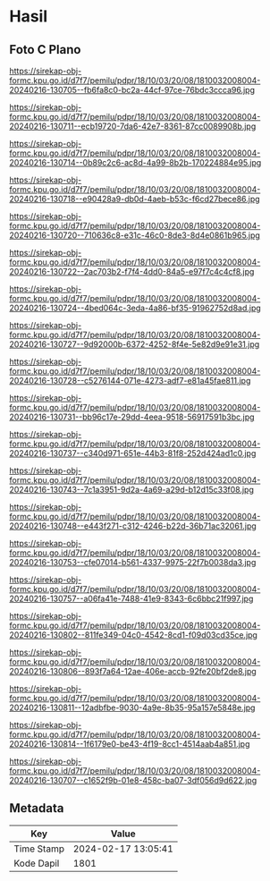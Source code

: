# Hasil

## Foto C Plano

https://sirekap-obj-formc.kpu.go.id/d7f7/pemilu/pdpr/18/10/03/20/08/1810032008004-20240216-130705--fb6fa8c0-bc2a-44cf-97ce-76bdc3ccca96.jpg

https://sirekap-obj-formc.kpu.go.id/d7f7/pemilu/pdpr/18/10/03/20/08/1810032008004-20240216-130711--ecb19720-7da6-42e7-8361-87cc0089908b.jpg

https://sirekap-obj-formc.kpu.go.id/d7f7/pemilu/pdpr/18/10/03/20/08/1810032008004-20240216-130714--0b89c2c6-ac8d-4a99-8b2b-170224884e95.jpg

https://sirekap-obj-formc.kpu.go.id/d7f7/pemilu/pdpr/18/10/03/20/08/1810032008004-20240216-130718--e90428a9-db0d-4aeb-b53c-f6cd27bece86.jpg

https://sirekap-obj-formc.kpu.go.id/d7f7/pemilu/pdpr/18/10/03/20/08/1810032008004-20240216-130720--710636c8-e31c-46c0-8de3-8d4e0861b965.jpg

https://sirekap-obj-formc.kpu.go.id/d7f7/pemilu/pdpr/18/10/03/20/08/1810032008004-20240216-130722--2ac703b2-f7f4-4dd0-84a5-e97f7c4c4cf8.jpg

https://sirekap-obj-formc.kpu.go.id/d7f7/pemilu/pdpr/18/10/03/20/08/1810032008004-20240216-130724--4bed064c-3eda-4a86-bf35-91962752d8ad.jpg

https://sirekap-obj-formc.kpu.go.id/d7f7/pemilu/pdpr/18/10/03/20/08/1810032008004-20240216-130727--9d92000b-6372-4252-8f4e-5e82d9e91e31.jpg

https://sirekap-obj-formc.kpu.go.id/d7f7/pemilu/pdpr/18/10/03/20/08/1810032008004-20240216-130728--c5276144-071e-4273-adf7-e81a45fae811.jpg

https://sirekap-obj-formc.kpu.go.id/d7f7/pemilu/pdpr/18/10/03/20/08/1810032008004-20240216-130731--bb96c17e-29dd-4eea-9518-56917591b3bc.jpg

https://sirekap-obj-formc.kpu.go.id/d7f7/pemilu/pdpr/18/10/03/20/08/1810032008004-20240216-130737--c340d971-651e-44b3-81f8-252d424ad1c0.jpg

https://sirekap-obj-formc.kpu.go.id/d7f7/pemilu/pdpr/18/10/03/20/08/1810032008004-20240216-130743--7c1a3951-9d2a-4a69-a29d-b12d15c33f08.jpg

https://sirekap-obj-formc.kpu.go.id/d7f7/pemilu/pdpr/18/10/03/20/08/1810032008004-20240216-130748--e443f271-c312-4246-b22d-36b71ac32061.jpg

https://sirekap-obj-formc.kpu.go.id/d7f7/pemilu/pdpr/18/10/03/20/08/1810032008004-20240216-130753--cfe07014-b561-4337-9975-22f7b0038da3.jpg

https://sirekap-obj-formc.kpu.go.id/d7f7/pemilu/pdpr/18/10/03/20/08/1810032008004-20240216-130757--a06fa41e-7488-41e9-8343-6c6bbc21f997.jpg

https://sirekap-obj-formc.kpu.go.id/d7f7/pemilu/pdpr/18/10/03/20/08/1810032008004-20240216-130802--811fe349-04c0-4542-8cd1-f09d03cd35ce.jpg

https://sirekap-obj-formc.kpu.go.id/d7f7/pemilu/pdpr/18/10/03/20/08/1810032008004-20240216-130806--893f7a64-12ae-406e-accb-92fe20bf2de8.jpg

https://sirekap-obj-formc.kpu.go.id/d7f7/pemilu/pdpr/18/10/03/20/08/1810032008004-20240216-130811--12adbfbe-9030-4a9e-8b35-95a157e5848e.jpg

https://sirekap-obj-formc.kpu.go.id/d7f7/pemilu/pdpr/18/10/03/20/08/1810032008004-20240216-130814--1f6179e0-be43-4f19-8cc1-4514aab4a851.jpg

https://sirekap-obj-formc.kpu.go.id/d7f7/pemilu/pdpr/18/10/03/20/08/1810032008004-20240216-130707--c1652f9b-01e8-458c-ba07-3df056d9d622.jpg


## Metadata

| Key        | Value               |
| ---------- | ------------------- |
| Time Stamp | 2024-02-17 13:05:41 |
| Kode Dapil | 1801                |



